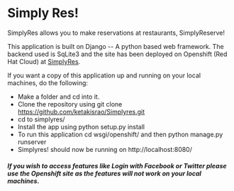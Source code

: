 Simply Res!
===========
SimplyRes allows you to make reservations at restaurants, SimplyReserve!


This application is built on Django -- A python based web framework. The backend used is SqLite3 and the site has been deployed on Openshift (Red Hat Cloud) at [SimplyRes](https://simplyres-ketakisrao.rhcloud.com "SimplyRes!").


If you want a copy of this application up and running on your local machines, do the following:


+ Make a folder and cd into it.
+ Clone the repository using git clone https://github.com/ketakisrao/Simplyres.git
+ cd to simplyres/
+ Install the app using python setup.py install
+ To run this application cd wsgi/openshift/ and then python manage.py runserver
+ Simplyres! should now be running on http://localhost:8080/


##### If you wish to access features like Login with Facebook or Twitter please use the Openshift site as the features will not work on your local machines.
